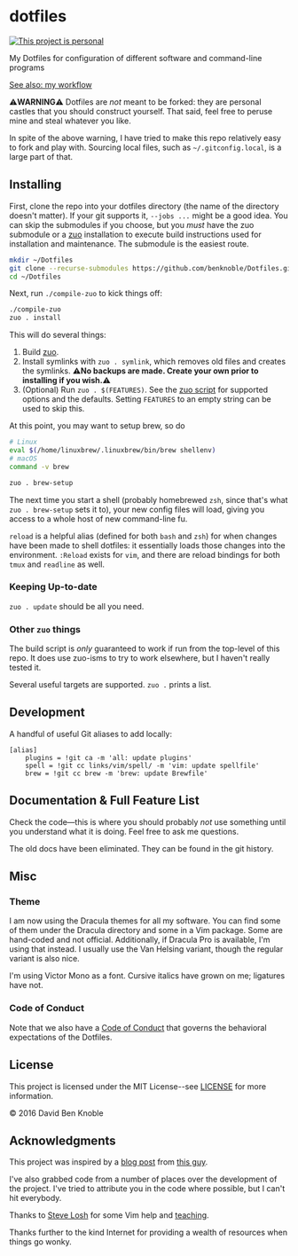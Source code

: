 # dotfiles

[![This project is personal](https://img.shields.io/badge/status-personal-important.svg)](https://benknoble.github.io/status/personal/)

My Dotfiles for configuration of different software and command-line programs

[See also: my workflow](https://gist.github.com/07052655c9b6ef75071a285102c61c93)

:warning:**WARNING**:warning: Dotfiles are _not_ meant to be forked: they are
personal castles that you should construct yourself. That said, feel free to
peruse mine and steal whatever you like.

In spite of the above warning, I have tried to make this repo relatively easy to
fork and play with. Sourcing local files, such as `~/.gitconfig.local`, is a
large part of that.

## Installing

First, clone the repo into your dotfiles directory (the name of the directory
doesn't matter). If your git supports it, `--jobs ...` might be a good idea. You
can skip the submodules if you choose, but you *must* have the zuo submodule or
a [zuo](https://docs.racket-lang.org/zuo/index.html) installation to execute
build instructions used for installation and maintenance. The submodule is the
easiest route.

```bash
mkdir ~/Dotfiles
git clone --recurse-submodules https://github.com/benknoble/Dotfiles.git ~/Dotfiles
cd ~/Dotfiles
```

Next, run `./compile-zuo` to kick things off:

```bash
./compile-zuo
zuo . install
```

This will do several things:

1. Build [zuo](https://docs.racket-lang.org/zuo/index.html).
1. Install symlinks with `zuo . symlink`, which removes old files and creates
   the symlinks. :warning:**No backups are made. Create your own prior to
   installing if you wish.**:warning:
2. (Optional) Run `zuo . $(FEATURES)`. See the [zuo script](main.zuo) for
   supported options and the defaults. Setting `FEATURES` to an empty string can
   be used to skip this.

At this point, you may want to setup brew, so do

```bash
# Linux
eval $(/home/linuxbrew/.linuxbrew/bin/brew shellenv)
# macOS
command -v brew

zuo . brew-setup
```

The next time you start a shell (probably homebrewed `zsh`, since that's what
`zuo . brew-setup` sets it to), your new config files will load, giving you
access to a whole host of new command-line fu.

`reload` is a helpful alias (defined for both `bash` and `zsh`) for when changes
have been made to shell dotfiles: it essentially loads those changes into the
environment. `:Reload` exists for `vim`, and there are reload bindings for both
`tmux` and `readline` as well.

### Keeping Up-to-date

`zuo . update` should be all you need.

### Other `zuo` things

The build script is _only_ guaranteed to work if run from the top-level of this
repo. It does use zuo-isms to try to work elsewhere, but I haven't really tested
it.

Several useful targets are supported. `zuo .` prints a list.

## Development

A handful of useful Git aliases to add locally:

```
[alias]
	plugins = !git ca -m 'all: update plugins'
	spell = !git cc links/vim/spell/ -m 'vim: update spellfile'
	brew = !git cc brew -m 'brew: update Brewfile'
```

## Documentation & Full Feature List

Check the code—this is where you should probably *not* use something until you
understand what it is doing. Feel free to ask me questions.

The old docs have been eliminated. They can be found in the git history.

## Misc

### Theme

I am now using the Dracula themes for all my software. You can find some of them
under the Dracula directory and some in a Vim package. Some are hand-coded and
not official. Additionally, if Dracula Pro is available, I'm using that instead.
I usually use the Van Helsing variant, though the regular variant is also nice.

I'm using Victor Mono as a font. Cursive italics have grown on me; ligatures
have not.

### Code of Conduct

Note that we also have a [Code of Conduct](/CODE_OF_CONDUCT.md) that governs the
behavioral expectations of the Dotfiles.

## License

This project is licensed under the MIT License--see [LICENSE](/LICENSE) for more
information.

© 2016 David Ben Knoble

## Acknowledgments

This project was inspired by a [blog
post](http://blog.smalleycreative.com/tutorials/using-git-and-github-to-manage-your-dotfiles/)
from [this guy](https://github.com/michaeljsmalley).

I've also grabbed code from a number of places over the development of the
project. I've tried to attribute you in the code where possible, but I can't hit
everybody.

Thanks to [Steve Losh](http://stevelosh.com/blog/2010/09/coming-home-to-vim/)
for some Vim help and [teaching](http://learnvimscriptthehardway.stevelosh.com).

Thanks further to the kind Internet for providing a wealth of resources when
things go wonky.

[drac-term]: https://github.com/dracula/terminal-app
